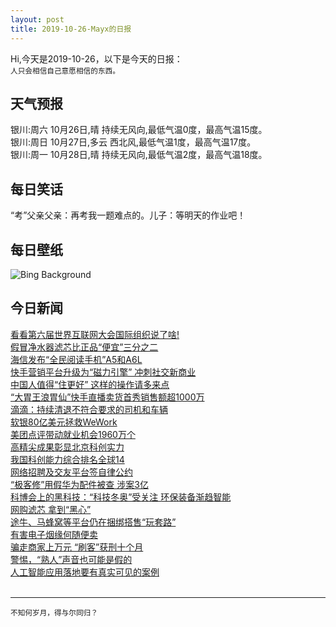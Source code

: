 ```yaml
---
layout: post
title: 2019-10-26-Mayx的日报
---
```


Hi,今天是2019-10-26，以下是今天的日报：<br><small>
人只会相信自己意愿相信的东西。</small><!--more-->
## 天气预报
银川:周六 10月26日,晴 持续无风向,最低气温0度，最高气温15度。<br>银川:周日 10月27日,多云 西北风,最低气温1度，最高气温17度。<br>银川:周一 10月28日,晴 持续无风向,最低气温2度，最高气温18度。
## 每日笑话
“考”父亲父亲：再考我一题难点的。儿子：等明天的作业吧！
## 每日壁纸
![Bing Background](https://cn.bing.com/th?id=OHR.WorldLemurDay_EN-US6189039852_1920x1080.jpg&rf=LaDigue_1920x1080.jpg&pid=hp "Ring-tailed lemurs in Madagascar for World Lemur Day (© Image Source/Alamy)")
## 今日新闻

[看看第六届世界互联网大会国际组织说了啥!](http://it.people.com.cn/n1/2019/1025/c1009-31421506.html)   
[假冒净水器滤芯比正品“便宜”三分之二](http://it.people.com.cn/n1/2019/1025/c1009-31419855.html)   
[海信发布“全民阅读手机”A5和A6L](http://it.people.com.cn/n1/2019/1024/c1009-31418235.html)   
[快手营销平台升级为“磁力引擎” 冲刺社交新商业](http://it.people.com.cn/n1/2019/1024/c1009-31418992.html)   
[中国人值得“住更好” 这样的操作请多来点](http://it.people.com.cn/n1/2019/1025/c1009-31421359.html)   
[“大胃王浪胃仙”快手直播卖货首秀销售额超1000万](http://it.people.com.cn/n1/2019/1025/c1009-31421248.html)   
[滴滴：持续清退不符合要求的司机和车辆](http://it.people.com.cn/n1/2019/1025/c1009-31421181.html)   
[软银80亿美元拯救WeWork](http://it.people.com.cn/n1/2019/1025/c1009-31419632.html)   
[美团点评带动就业机会1960万个](http://it.people.com.cn/n1/2019/1025/c1009-31419640.html)   
[高精尖成果彰显北京科创实力](http://it.people.com.cn/n1/2019/1025/c1009-31419646.html)   
[我国科创能力综合排名全球14](http://it.people.com.cn/n1/2019/1025/c1009-31419654.html)   
[网络招聘及交友平台签自律公约](http://it.people.com.cn/n1/2019/1025/c1009-31419661.html)   
[“极客修”用假华为配件被查 涉案3亿](http://it.people.com.cn/n1/2019/1025/c1009-31419714.html)   
[科博会上的黑科技：“科技冬奥”受关注 环保装备渐趋智能](http://it.people.com.cn/n1/2019/1025/c1009-31419983.html)   
[网购滤芯 拿到“黑心”](http://it.people.com.cn/n1/2019/1025/c1009-31419949.html)   
[途牛、马蜂窝等平台仍在捆绑搭售“玩套路”](http://it.people.com.cn/n1/2019/1025/c1009-31419908.html)   
[有害电子烟缘何随便卖](http://it.people.com.cn/n1/2019/1025/c1009-31419814.html)   
[骗走商家上万元 “刷客”获刑十个月](http://it.people.com.cn/n1/2019/1025/c1009-31420021.html)   
[警惕，“熟人”声音也可能是假的](http://it.people.com.cn/n1/2019/1025/c1009-31419533.html)   
[人工智能应用落地要有真实可见的案例](http://it.people.com.cn/n1/2019/1025/c1009-31419491.html)   
<br />

***

<small>不知何岁月，得与尔同归？</small>

